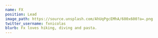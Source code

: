 ```yaml
---
name: FX
position: Lead
image_path: https://source.unsplash.com/AhUqPgcEMhA/600x600?a=.png
twitter_username: fxnicolas
blurb: Fx loves hiking, diving and pasta.
---
```

